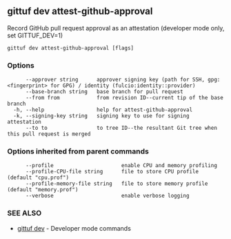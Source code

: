 ## gittuf dev attest-github-approval

Record GitHub pull request approval as an attestation (developer mode only, set GITTUF_DEV=1)

```
gittuf dev attest-github-approval [flags]
```

### Options

```
      --approver string      approver signing key (path for SSH, gpg:<fingerprint> for GPG) / identity (fulcio:identity::provider)
      --base-branch string   base branch for pull request
      --from from            from revision ID--current tip of the base branch
  -h, --help                 help for attest-github-approval
  -k, --signing-key string   signing key to use for signing attestation
      --to to                to tree ID--the resultant Git tree when this pull request is merged
```

### Options inherited from parent commands

```
      --profile                      enable CPU and memory profiling
      --profile-CPU-file string      file to store CPU profile (default "cpu.prof")
      --profile-memory-file string   file to store memory profile (default "memory.prof")
      --verbose                      enable verbose logging
```

### SEE ALSO

* [gittuf dev](gittuf_dev.md)	 - Developer mode commands

